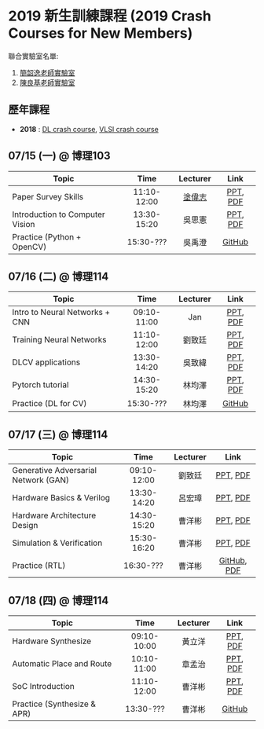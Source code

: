 # 2019 新生訓練課程 (2019 Crash Courses for New Members)
聯合實驗室名單:
1. [簡韶逸老師實驗室](http://media.ee.ntu.edu.tw/)
1. [陳良基老師實驗室](http://video.ee.ntu.edu.tw/)

## 歷年課程

+ **2018** : [DL crash course](./legacy/2018_DL_Crash_Course.md), [VLSI crash course](./legacy/2018_VLSI_Crash_Course.md)

## 07/15 (一) @ 博理103
|Topic|Time|Lecturer|Link|
|---|:---:|:---:|:---:|
|Paper Survey Skills|11:10-12:00|[塗偉志](https://sites.google.com/site/wctu1009/)|[PPT](http://media.ee.ntu.edu.tw/crash_course/2019/paper_survey_skills_2019.pptx), [PDF](http://media.ee.ntu.edu.tw/crash_course/2019/paper_survey_skills_2019.pdf)|
|Introduction to Computer Vision|13:30-15:20|吳思憲|[PPT](http://media.ee.ntu.edu.tw/crash_course/2019/Introduction_to_CV_Ben.pptx), [PDF](http://media.ee.ntu.edu.tw/crash_course/2019/Introduction_to_CV_Ben.pdf)|
|Practice (Python + OpenCV)|15:30-???|吳禹澄|[GitHub](https://github.com/mediaic/Python_OpenCV_Lab)|

## 07/16 (二) @ 博理114
|Topic|Time|Lecturer|Link|
|---|:---:|:---:|:---:|
|Intro to Neural Networks + CNN|09:10-11:00|Jan|[PPT](), [PDF]()|
|Training Neural Networks|11:10-12:00|劉致廷|[PPT](http://media.ee.ntu.edu.tw/crash_course/2019/training_tips.pptx), [PDF](http://media.ee.ntu.edu.tw/crash_course/2019/training_tips.pdf)|
|DLCV applications|13:30-14:20|吳致緯|[PPT](http://media.ee.ntu.edu.tw/crash_course/2019/DLCV-Application.pptx), [PDF](http://media.ee.ntu.edu.tw/crash_course/2019/DLCV-Application.pdf)|
|Pytorch tutorial|14:30-15:20|林均澤|[PPT](http://media.ee.ntu.edu.tw/crash_course/2019/PyTorch_Tutorial.pptx), [PDF](http://media.ee.ntu.edu.tw/crash_course/2019/PyTorch_Tutorial.pdf)|
|Practice (DL for CV)|15:30-???|林均澤|[GitHub](https://github.com/mediaic/DL_Practice)|

## 07/17 (三) @ 博理114
|Topic|Time|Lecturer|Link|
|---|:---:|:---:|:---:|
|Generative Adversarial Network (GAN)|09:10-12:00|劉致廷|[PPT](http://media.ee.ntu.edu.tw/crash_course/2019/GAN.pptx), [PDF](http://media.ee.ntu.edu.tw/crash_course/2019/GAN.pdf)|
|Hardware Basics & Verilog |13:30-14:20|呂宏璋|[PPT](http://media.ee.ntu.edu.tw/crash_course/2019/Hardware_Basic.pptx), [PDF](http://media.ee.ntu.edu.tw/crash_course/2019/Hardware_Basic.pdf)|
|Hardware Architecture Design|14:30-15:20|曹洋彬|[PPT](http://media.ee.ntu.edu.tw/crash_course/2019/Hardware_Architecture_Design.pptx), [PDF](http://media.ee.ntu.edu.tw/crash_course/2019/Hardware_Architecture_Design.pdf)|
|Simulation & Verification|15:30-16:20|曹洋彬|[PPT](http://media.ee.ntu.edu.tw/crash_course/2019/RTL_verification.pptx), [PDF](http://media.ee.ntu.edu.tw/crash_course/2019/RTL_verification.pdf)|
|Practice (RTL)|16:30-???|曹洋彬|[GitHub](https://github.com/mediaic/VLSI_Lab2), [PDF](http://media.ee.ntu.edu.tw/crash_course/2019/VLSI_Lab.pdf)|

## 07/18 (四) @ 博理114
|Topic|Time|Lecturer|Link|
|---|:---:|:---:|:---:|
|Hardware Synthesize|09:10-10:00|黃立洋|[PPT](http://media.ee.ntu.edu.tw/crash_course/2019/VLSI-Crash-Course-Synthesis_2019.pptx), [PDF](http://media.ee.ntu.edu.tw/crash_course/2019/VLSI-Crash-Course-Synthesis_2019.pdf)|
|Automatic Place and Route|10:10-11:00|章孟治|[PPT](http://media.ee.ntu.edu.tw/crash_course/2019/APR.pptx), [PDF](http://media.ee.ntu.edu.tw/crash_course/2019/APR.pdf)|
|SoC Introduction|11:10-12:00|曹洋彬|[PPT](), [PDF]()|
|Practice (Synthesize & APR)|13:30-???|曹洋彬|[GitHub](https://github.com/mediaic/VLSI_Lab2)|
